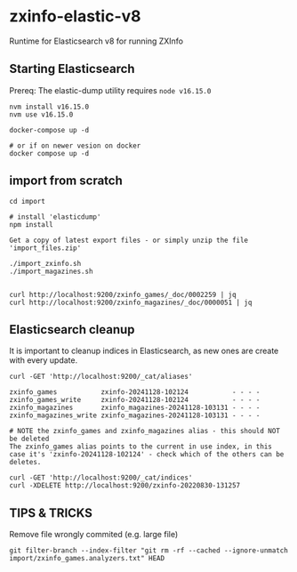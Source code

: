 # zxinfo-elastic-v8
Runtime for Elasticsearch v8 for running ZXInfo

## Starting Elasticsearch

Prereq: The elastic-dump utility requires `node v16.15.0`
```
nvm install v16.15.0
nvm use v16.15.0
```

````
docker-compose up -d

# or if on newer vesion on docker
docker compose up -d
````

## import from scratch
````
cd import

# install 'elasticdump'
npm install

Get a copy of latest export files - or simply unzip the file 'import_files.zip'

./import_zxinfo.sh
./import_magazines.sh


curl http://localhost:9200/zxinfo_games/_doc/0002259 | jq
curl http://localhost:9200/zxinfo_magazines/_doc/0000051 | jq
````


## Elasticsearch cleanup
It is important to cleanup indices in Elasticsearch, as new ones are create with every update.

```
curl -GET 'http://localhost:9200/_cat/aliases'

zxinfo_games           zxinfo-20241128-102124           - - - -
zxinfo_games_write     zxinfo-20241128-102124           - - - -
zxinfo_magazines       zxinfo_magazines-20241128-103131 - - - -
zxinfo_magazines_write zxinfo_magazines-20241128-103131 - - - -

# NOTE the zxinfo_games and zxinfo_magazines alias - this should NOT be deleted
The zxinfo_games alias points to the current in use index, in this case it's 'zxinfo-20241128-102124' - check which of the others can be deletes.

curl -GET 'http://localhost:9200/_cat/indices'
curl -XDELETE http://localhost:9200/zxinfo-20220830-131257
```

## TIPS & TRICKS
Remove file wrongly commited (e.g. large file)

```
git filter-branch --index-filter "git rm -rf --cached --ignore-unmatch import/zxinfo_games.analyzers.txt" HEAD
```